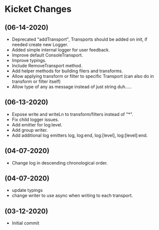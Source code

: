 # Kicket Changes


## (06-14-2020)

- Deprecated "addTransport", Transports should be added on init, if needed create new Logger.
- Added simple internal logger for user feedback.
- Improve default ConsoleTransport.
- Improve typings.
- Include RemoveTransport method.
- Add helper methods for building filers and transforms.
- Allow applying transform or filter to specific Transport (can also do in transform or filter itself)
- Allow type of any as message instead of just string duh.....

## (06-13-2020)

- Expose write and writeLn to transform/filters instead of "*".
- Fix child logger issues.
- Add emitter for log:level.
- Add group writer.
- Add additional log emitters log, log:end, log:[level], log:[level]:end.

## (04-07-2020)

- Change log in descending chronological order.

## (04-07-2020)

- update typings
- change writer to use async when writing to each transport.

## (03-12-2020)

- Initial commit
